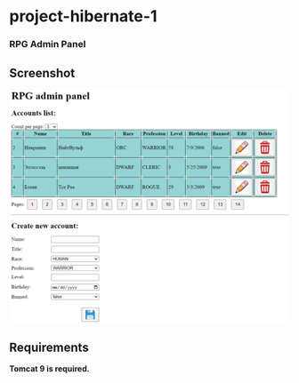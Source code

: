 # project-hibernate-1
### RPG Admin Panel

## Screenshot

![screenshot](./src/main/webapp/img/screenshot.png?raw=true)

## Requirements

**Tomcat 9 is required.**